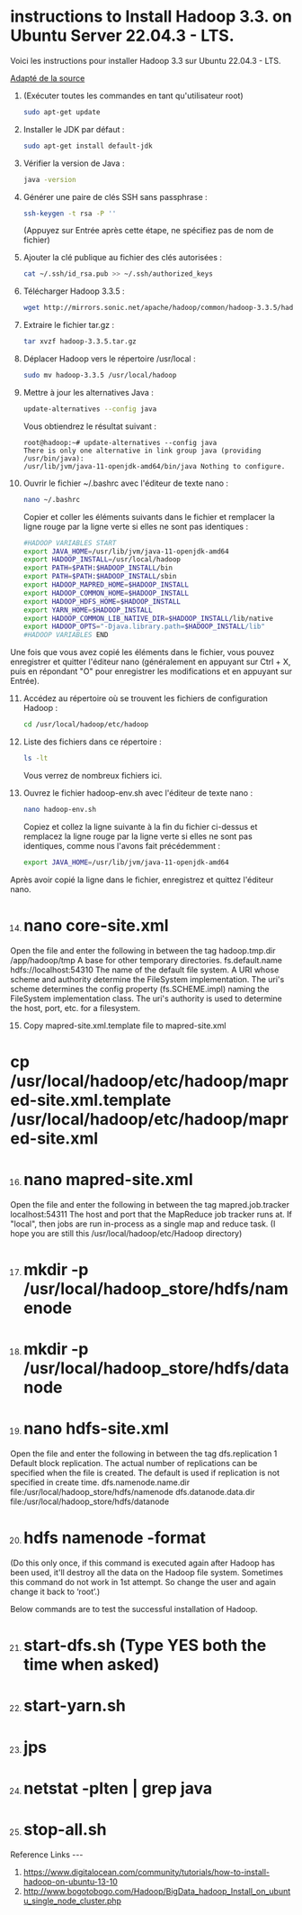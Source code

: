 # instructions to Install Hadoop 3.3. on Ubuntu Server 22.04.3 - LTS.
Voici les instructions pour installer Hadoop 3.3 sur Ubuntu 22.04.3 - LTS.

[Adapté de la source](https://gist.github.com/swanandM/2b31a9984cdb58af96ec417197350f32)

1. (Exécuter toutes les commandes en tant qu'utilisateur root)
   ```bash
   sudo apt-get update
   ```

2. Installer le JDK par défaut :
   ```bash
   sudo apt-get install default-jdk
   ```

3. Vérifier la version de Java :
   ```bash
   java -version
   ```

4. Générer une paire de clés SSH sans passphrase :
   ```bash
   ssh-keygen -t rsa -P ''
   ```
   (Appuyez sur Entrée après cette étape, ne spécifiez pas de nom de fichier)

5. Ajouter la clé publique au fichier des clés autorisées :
   ```bash
   cat ~/.ssh/id_rsa.pub >> ~/.ssh/authorized_keys
   ```

6. Télécharger Hadoop 3.3.5 :
   ```bash
   wget http://mirrors.sonic.net/apache/hadoop/common/hadoop-3.3.5/hadoop-3.3.5.tar.gz
   ```

7. Extraire le fichier tar.gz :
   ```bash
   tar xvzf hadoop-3.3.5.tar.gz
   ```

8. Déplacer Hadoop vers le répertoire /usr/local :
   ```bash
   sudo mv hadoop-3.3.5 /usr/local/hadoop
   ```

9. Mettre à jour les alternatives Java :
   ```bash
   update-alternatives --config java
   ```
   
   Vous obtiendrez le résultat suivant :
   ```
   root@hadoop:~# update-alternatives --config java
   There is only one alternative in link group java (providing /usr/bin/java):
   /usr/lib/jvm/java-11-openjdk-amd64/bin/java Nothing to configure.
   ```

10. Ouvrir le fichier ~/.bashrc avec l'éditeur de texte nano :
    ```bash
    nano ~/.bashrc
    ```
    Copier et coller les éléments suivants dans le fichier et remplacer la ligne rouge par la ligne verte si elles ne sont pas identiques :

    ```bash
    #HADOOP VARIABLES START
    export JAVA_HOME=/usr/lib/jvm/java-11-openjdk-amd64
    export HADOOP_INSTALL=/usr/local/hadoop
    export PATH=$PATH:$HADOOP_INSTALL/bin
    export PATH=$PATH:$HADOOP_INSTALL/sbin
    export HADOOP_MAPRED_HOME=$HADOOP_INSTALL
    export HADOOP_COMMON_HOME=$HADOOP_INSTALL
    export HADOOP_HDFS_HOME=$HADOOP_INSTALL
    export YARN_HOME=$HADOOP_INSTALL
    export HADOOP_COMMON_LIB_NATIVE_DIR=$HADOOP_INSTALL/lib/native
    export HADOOP_OPTS="-Djava.library.path=$HADOOP_INSTALL/lib"
    #HADOOP VARIABLES END
    ```
   
Une fois que vous avez copié les éléments dans le fichier, vous pouvez enregistrer et quitter l'éditeur nano (généralement en appuyant sur Ctrl + X, puis en répondant "O" pour enregistrer les modifications et en appuyant sur Entrée).

11. Accédez au répertoire où se trouvent les fichiers de configuration Hadoop :
    ```bash
    cd /usr/local/hadoop/etc/hadoop
    ```

12. Liste des fichiers dans ce répertoire :
    ```bash
    ls -lt
    ```

    Vous verrez de nombreux fichiers ici.

13. Ouvrez le fichier hadoop-env.sh avec l'éditeur de texte nano :
    ```bash
    nano hadoop-env.sh
    ```
   
    Copiez et collez la ligne suivante à la fin du fichier ci-dessus et remplacez la ligne rouge par la ligne verte si elles ne sont pas identiques, comme nous l'avons fait précédemment :
    ```bash
    export JAVA_HOME=/usr/lib/jvm/java-11-openjdk-amd64
    ```
   
Après avoir copié la ligne dans le fichier, enregistrez et quittez l'éditeur nano.





14) # nano core-site.xml
Open the file and enter the following in between the <configuration></configuration> tag
      <property>
      <name>hadoop.tmp.dir</name>
      <value>/app/hadoop/tmp</value>
      <description>A base for other temporary directories.</description>
      </property>
      <property>
      <name>fs.default.name</name>
      <value>hdfs://localhost:54310</value>
      <description>The name of the default file system. A URI whose
      scheme and authority determine the FileSystem implementation. The
      uri's scheme determines the config property (fs.SCHEME.impl) naming
      the FileSystem implementation class. The uri's authority is used to
      determine the host, port, etc. for a filesystem.</description>
      </property>

15) Copy mapred-site.xml.template file to mapred-site.xml
# cp /usr/local/hadoop/etc/hadoop/mapred-site.xml.template /usr/local/hadoop/etc/hadoop/mapred-site.xml

16) # nano mapred-site.xml
Open the file and enter the following in between the <configuration></configuration> tag
      <property>
      <name>mapred.job.tracker</name>
      <value>localhost:54311</value>
      <description>The host and port that the MapReduce job tracker runs
      at. If "local", then jobs are run in-process as a single map
      and reduce task.
      </description>
      </property>
(I hope you are still this /usr/local/hadoop/etc/Hadoop directory)

17) # mkdir -p /usr/local/hadoop_store/hdfs/namenode
18) # mkdir -p /usr/local/hadoop_store/hdfs/datanode

19) # nano hdfs-site.xml
Open the file and enter the following in between the <configuration></configuration> tag
      <property>
      <name>dfs.replication</name>
      <value>1</value>
      <description>Default block replication.
      The actual number of replications can be specified when the file is created.
      The default is used if replication is not specified in create time.
      </description>
      </property>
      <property>
      <name>dfs.namenode.name.dir</name>
      <value>file:/usr/local/hadoop_store/hdfs/namenode</value>
      </property>
      <property>
      <name>dfs.datanode.data.dir</name>
      <value>file:/usr/local/hadoop_store/hdfs/datanode</value>
      </property>

20) # hdfs namenode -format
(Do this only once, if this command is executed again after Hadoop has been used,
it'll destroy all the data on the Hadoop file system. Sometimes this command do not work in 1st attempt. 
So change the user and again change it back to ‘root’.)

Below commands are to test the successful installation of Hadoop.

21) # start-dfs.sh (Type YES both the time when asked)
22) # start-yarn.sh
23) # jps
24) # netstat -plten | grep java
25) # stop-all.sh

Reference Links ---
1) https://www.digitalocean.com/community/tutorials/how-to-install-hadoop-on-ubuntu-13-10
2) http://www.bogotobogo.com/Hadoop/BigData_hadoop_Install_on_ubuntu_single_node_cluster.php

